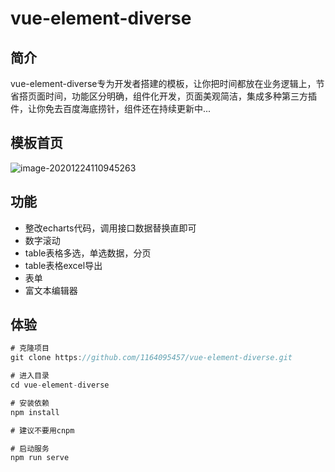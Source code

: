 # vue-element-diverse

## 简介

vue-element-diverse专为开发者搭建的模板，让你把时间都放在业务逻辑上，节省搭页面时间，功能区分明确，组件化开发，页面美观简洁，集成多种第三方插件，让你免去百度海底捞针，组件还在持续更新中...





## 模板首页



![image-20201224110945263](C:\Users\Administrator\AppData\Roaming\Typora\typora-user-images\image-20201224110945263.png)





## 功能

+ 整改echarts代码，调用接口数据替换直即可
+ 数字滚动
+ table表格多选，单选数据，分页
+ table表格excel导出
+ 表单
+ 富文本编辑器

## 体验

```go
# 克隆项目
git clone https://github.com/1164095457/vue-element-diverse.git

# 进入目录
cd vue-element-diverse

# 安装依赖
npm install

# 建议不要用cnpm

# 启动服务
npm run serve
```


